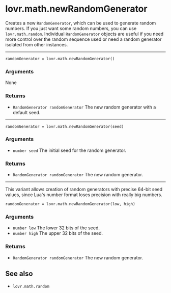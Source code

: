 <!--
category: reference
-->

lovr.math.newRandomGenerator
===

Creates a new `RandomGenerator`, which can be used to generate random numbers.  If you just want
some random numbers, you can use `lovr.math.random`.  Individual `RandomGenerator` objects are
useful if you need more control over the random sequence used or need a random generator isolated
from other instances.

---

    randomGenerator = lovr.math.newRandomGenerator()

### Arguments

None

### Returns

- `RandomGenerator randomGenerator` The new random generator with a default seed.

---

    randomGenerator = lovr.math.newRandomGenerator(seed)

### Arguments

- `number seed` The initial seed for the random generator.

### Returns

- `RandomGenerator randomGenerator` The new random generator.

---

This variant allows creation of random generators with precise 64-bit seed values, since Lua's
number format loses precision with really big numbers.

    randomGenerator = lovr.math.newRandomGenerator(low, high)

### Arguments

- `number low` The lower 32 bits of the seed.
- `number high` The upper 32 bits of the seed.

### Returns

- `RandomGenerator randomGenerator` The new random generator.

See also
---

- `lovr.math.random`
